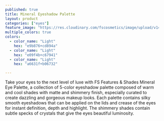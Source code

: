 ```yaml
---
published: true
title: Mineral Eyeshadow Palette
layout: product
categories: ["eyes"]
feature_image: "https://res.cloudinary.com/fscosmetics/image/upload/v1495709088/mineral_palette.jpg"
multiple_colors: true
colors:
  - color_name: "Light"
    hex: "e9b876+cd894a"
  - color_name: "Light"
    hex: "e09f4b+c67941"
  - color_name: "Light"
    hex: "a6631f+b06732"

---
```

Take your eyes to the next level of luxe with FS Features & Shades Mineral Eye Palette, a collection of 5-color eyeshadow palette composed of warm and cool shades with matte and shimmery finish, especially curated to create dazzling and gorgeous makeup looks. Each palette contains silky smooth eyeshadows that can be applied on the lids and crease of the eyes for instant definition, depth and highlight. The shimmery shades contain subtle specks of crystals that give the eyes beautiful luminosity.
